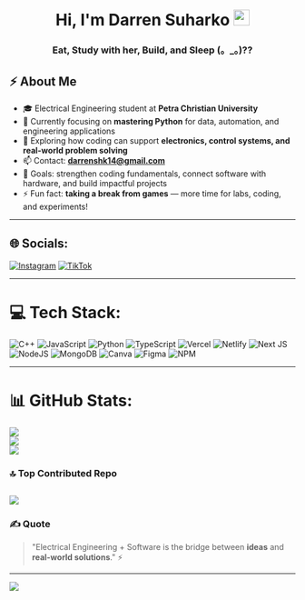 <h1 align="center">Hi, I'm Darren Suharko <img src="https://user-images.githubusercontent.com/1303154/88677602-1635ba80-d120-11ea-84d8-d263ba5fc3c0.gif" width="28px" height="28px"</h3>
<h3 align="center">Eat, Study with her, Build, and Sleep (。_。)??</h3>


## ⚡ About Me  

- 🎓 Electrical Engineering student at **Petra Christian University**  
- 🔭 Currently focusing on **mastering Python** for data, automation, and engineering applications  
- 🌱 Exploring how coding can support **electronics, control systems, and real-world problem solving**  
- 📫 Contact: **darrenshk14@gmail.com**  
- 🎯 Goals: strengthen coding fundamentals, connect software with hardware, and build impactful projects  
- ⚡ Fun fact: **taking a break from games** — more time for labs, coding, and experiments!  

---

## 🌐 Socials:
[![Instagram](https://img.shields.io/badge/Instagram-%23E4405F.svg?logo=Instagram&logoColor=white)](https://www.instagram.com/d4rr3n14/) 
[![TikTok](https://img.shields.io/badge/TikTok-%23000000.svg?logo=TikTok&logoColor=white)](https://www.tiktok.com/@rx_3nnn) 

---

# 💻 Tech Stack:
![C++](https://img.shields.io/badge/c++-%2300599C.svg?style=for-the-badge&logo=c%2B%2B&logoColor=white) ![JavaScript](https://img.shields.io/badge/javascript-%23323330.svg?style=for-the-badge&logo=javascript&logoColor=%23F7DF1E) ![Python](https://img.shields.io/badge/python-3670A0?style=for-the-badge&logo=python&logoColor=ffdd54) ![TypeScript](https://img.shields.io/badge/typescript-%23007ACC.svg?style=for-the-badge&logo=typescript&logoColor=white) ![Vercel](https://img.shields.io/badge/vercel-%23000000.svg?style=for-the-badge&logo=vercel&logoColor=white) ![Netlify](https://img.shields.io/badge/netlify-%23000000.svg?style=for-the-badge&logo=netlify&logoColor=#00C7B7) ![Next JS](https://img.shields.io/badge/Next-black?style=for-the-badge&logo=next.js&logoColor=white) ![NodeJS](https://img.shields.io/badge/node.js-6DA55F?style=for-the-badge&logo=node.js&logoColor=white) ![MongoDB](https://img.shields.io/badge/MongoDB-%234ea94b.svg?style=for-the-badge&logo=mongodb&logoColor=white) ![Canva](https://img.shields.io/badge/Canva-%2300C4CC.svg?style=for-the-badge&logo=Canva&logoColor=white) ![Figma](https://img.shields.io/badge/figma-%23F24E1E.svg?style=for-the-badge&logo=figma&logoColor=white) ![NPM](https://img.shields.io/badge/NPM-%23CB3837.svg?style=for-the-badge&logo=npm&logoColor=white)

---

# 📊 GitHub Stats:
![](https://github-readme-stats.vercel.app/api?username=darrenshk14&theme=dark&hide_border=false&include_all_commits=false&count_private=false)<br/>
![](https://github-readme-streak-stats.herokuapp.com/?user=darrenshk14&theme=dark&hide_border=false)<br/>
![](https://github-readme-stats.vercel.app/api/top-langs/?username=darrenshk14&theme=dark&hide_border=false&include_all_commits=false&count_private=false&layout=compact)

### 🔝 Top Contributed Repo
![](https://github-contributor-stats.vercel.app/api?username=darrenshk14&limit=5&theme=dark&combine_all_yearly_contributions=true)
---

### ✍️ Quote
> "Electrical Engineering + Software is the bridge between **ideas** and **real-world solutions**." ⚡  

---

![](https://komarev.com/ghpvc/?username=darrenshk14)
